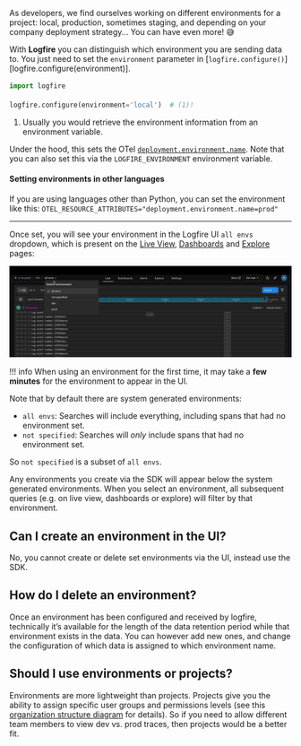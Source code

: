 As developers, we find ourselves working on different environments for a project: local,
production, sometimes staging, and depending on your company deployment strategy... You can have even more! 😅

With **Logfire** you can distinguish which environment you are sending data to.
You just need to set the `environment` parameter in [`logfire.configure()`][logfire.configure(environment)].

```py title="main.py"
import logfire

logfire.configure(environment='local')  # (1)!
```

1. Usually you would retrieve the environment information from an environment variable.

Under the hood, this sets the OTel [`deployment.environment.name`](https://opentelemetry.io/docs/specs/semconv/resource/deployment-environment/).
Note that you can also set this via the `LOGFIRE_ENVIRONMENT` environment variable.

#### Setting environments in other languages

If you are using languages other than Python, you can set the environment like this:
`OTEL_RESOURCE_ATTRIBUTES="deployment.environment.name=prod"`

---

Once set, you will see your environment in the Logfire UI `all envs` dropdown,
which is present on the [Live View](../guides/web-ui/live.md), [Dashboards](../guides/web-ui/dashboards.md)
and [Explore](../guides/web-ui/explore.md) pages:

![Environments](../images/guide/environments.png)

!!! info
    When using an environment for the first time, it may take a **few minutes** for the environment to appear in the UI.

Note that by default there are system generated environments:

- `all envs`: Searches will include everything, including spans that had no environment set.
- `not specified`: Searches will *only* include spans that had no environment set.

So `not specified` is a subset of `all envs`.

Any environments you create via the SDK will appear below the system generated environments.
When you select an environment, all subsequent queries (e.g. on live view, dashboards or explore)
will filter by that environment.

## Can I create an environment in the UI?

No, you cannot create or delete set environments via the UI, instead use the SDK.

## How do I delete an environment?

Once an environment has been configured and received by logfire, technically it’s available for
the length of the data retention period while that environment exists in the data.
You can however add new ones, and change the configuration of which data is assigned to which
environment name.

## Should I use environments or projects?

Environments are more lightweight than projects. Projects give you the ability to assign specific
user groups and permissions levels (see this [organization structure diagram](../reference/organization-structure.md)
for details). So if you need to allow different team members to view dev vs. prod traces, then projects would be a better fit.
